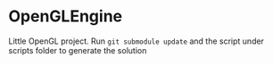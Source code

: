 # OpenGLEngine

Little OpenGL project.
Run `git submodule update` and the script under scripts folder to generate the solution
